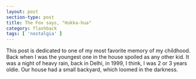 ```yaml
---
layout: post
section-type: post
title: The Fox says, "Hukka-hua"
category: flashback
tags: [ 'nostalgia' ]
---
```


This post is dedicated to one of my most favorite memory of my childhood. Back when I was the youngest one in the house spoiled as any other kid. It was a night of heavy rain, back in Delhi, in 1999, I think, I was 2 or 3 years oldie. Our house had a small backyard, which loomed in the darkness. 
